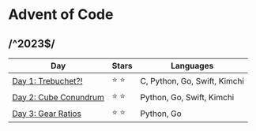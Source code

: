 # Advent of Code

## /^2023$/

| Day | Stars | Languages |
| ------ | ------ | ------ |
| [Day 1: Trebuchet?!](https://github.com/vistormu/advent_of_code/tree/master/2023/day_1) | :star: :star: | C, Python, Go, Swift, Kimchi |
| [Day 2: Cube Conundrum](https://github.com/vistormu/advent_of_code/tree/master/2023/day_2) | :star: :star: | Python, Go, Swift, Kimchi |
| [Day 3: Gear Ratios](https://github.com/vistormu/advent_of_code/tree/master/2023/day_3) | :star: :star: | Python, Go |
